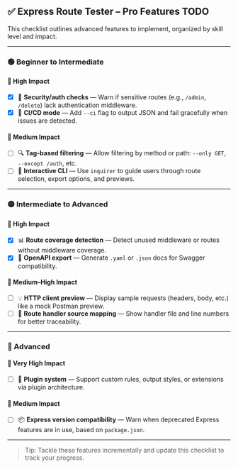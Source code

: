 ## ✅ Express Route Tester – Pro Features TODO

This checklist outlines advanced features to implement, organized by skill level and impact.

---

### 🟢 Beginner to Intermediate

#### 🔹 High Impact

- [x] 🔐 **Security/auth checks** — Warn if sensitive routes (e.g., `/admin`, `/delete`) lack authentication middleware.
- [x] 🧪 **CI/CD mode** — Add `--ci` flag to output JSON and fail gracefully when issues are detected.

#### 🔹 Medium Impact

- [ ] 🔍 **Tag-based filtering** — Allow filtering by method or path: `--only GET`, `--except /auth`, etc.
- [ ] 🧭 **Interactive CLI** — Use `inquirer` to guide users through route selection, export options, and previews.

---

### 🟡 Intermediate to Advanced

#### 🔹 High Impact

- [x] 📊 **Route coverage detection** — Detect unused middleware or routes without middleware coverage.
- [x] 📄 **OpenAPI export** — Generate `.yaml` or `.json` docs for Swagger compatibility.

#### 🔹 Medium–High Impact

- [ ] 💡 **HTTP client preview** — Display sample requests (headers, body, etc.) like a mock Postman preview.
- [ ] 🔗 **Route handler source mapping** — Show handler file and line numbers for better traceability.

---

### 🔴 Advanced

#### 🔹 Very High Impact

- [ ] 🧩 **Plugin system** — Support custom rules, output styles, or extensions via plugin architecture.

#### 🔹 Medium Impact

- [ ] 📦 **Express version compatibility** — Warn when deprecated Express features are in use, based on `package.json`.

---

> Tip: Tackle these features incrementally and update this checklist to track your progress.
